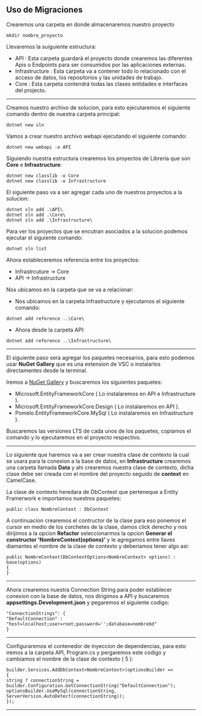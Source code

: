 ## Uso de Migraciones

Crearemos una carpeta en donde almacenaremos nuestro proyecto
```
mkdir nombre_proyecto
```

Llevaremos la suiguiente estructura:

- API : Esta carpeta guardará el proyecto donde crearemos las diferentes Apis o Endpoints para ser consumidos por las aplicaciones externas.
- Infrastructure : Esta carpeta va a contener todo lo relacionado con el acceso de datos, los repositorios y las unidades de trabajo.
- Core : Esta carpeta contendrá todas las clases entidades e interfaces del projecto.

---

Creamos nuestro archivo de solucion, para esto ejecutaremos el siguiente comando dentro de nuestra carpeta principal:
```
dotnet new sln
```

Vamos a crear nuestro archivo webapi ejecutando el siguiente comando: 
```
dotnet new webapi -o API
```

Siguiendo nuestra estructura crearemos los proyectos de Libreria que son **Core** e **Infrastructure**:
```
dotnet new classlib -o Core
dotnet new classlib -o Infrastructure
```

El siguiente paso va a ser agregar cada uno de nuestros proyectos a la solucion:
```
dotnet sln add .\API\
dotnet sln add .\Core\
dotnet sln add .\Infrastructure\
```

Para ver los proyectos que se encutran asociados a la solucion podemos ejecutar el siguiente comando: 
```
dotnet sln list
```

Ahora estableceremos referencia entre los proyectos:
- Infrastrcuture -> Core
- API -> Infrastructure

Nos ubicamos en la carpeta que se va a relacionar:
- Nos ubicamos en la carpeta Infrastructure y ejecutamos el siguiente comando: 
```
dotnet add reference ..\Core\
```
- Ahora desde la carpeta API:
```
dotnet add reference ..\Infrastructure\
```

---

El siguiente paso sera agregar los paquetes necesarios, para esto podemos usar **NuGet Gallery** que es una extension de VSC o instalarlos directamentes desde la terminal.


Iremos a [NuGet Gallery](https://www.nuget.org/) y buscaremos los siguientes paquetes: 
- Microsoft.EntityFrameworkCore ( Lo instalaremos en API e Infrastructure ).
- Microsoft.EntityFrameworkCore.Design ( Lo instalaremos en API ).
- Pomelo.EntityFrameworkCore.MySql ( Lo instalaremos en Infrastructure ).

Buscaremos las versiones LTS de cada unos de los paquetes, copiamos el comando y lo ejecutaremos en el proyecto respectivo.

---

Lo siguiente que haremos va a ser crear nuestra clase de contexto la cual se usara para la conexion a la base de datos, en **Infrastructure** crearemos una carpeta llamada **Data** y ahi crearemos nuestra clase de contexto, dicha clase debe ser creada con el nombre del proyecto seguido de **context** en CamelCase. 

La clase de contexto heredara de DbContext que perteneque a Entity Framerwork e importamos nuestros paquetes:
```
public class NombreContext : DbContext
```

A continuacion crearemos el contructor de la clase para eso ponemos el cursor en medio de los corchetes de la clase, damos click derecho y nos dirijimos a la opcion **Refactor** seleccionarmos la opcion **Generar el constructor 'NombreContext(options)'** y le agregamos entre llaves diamantes el nombre de la clase de contexto y deberiamos tener algo asi: 
```
public NombreContext(DbContextOptions<NombreContext> options) : base(options)
{
}
```

--- 

Ahora crearemos nuestra Connection String para poder establecer conexion con la base de datos, nos dirigimos a API y buscaremos **appsettings.Development.json** y pegaremos el siguiente codigo:
```
"ConnectionStrings": {
"DefaultConnection" : "host=localhost;user=root;password='';database=nombrebd"
}
```

---

Configuraremos el contenedor de inyeccion de dependencias, para esto iremos a la carpeta API, Program.cs y pergaremos este codigo y cambiamos el nombre de la clase de contexto ( 5 ):
```
builder.Services.AddDbContext<NombreContext>(optionsBuilder =>
{
string ? connectionString = builder.Configuration.GetConnectionString("DefaultConnection");
optionsBuilder.UseMySql(connectionString, ServerVersion.AutoDetect(connectionString));
});
```

---



